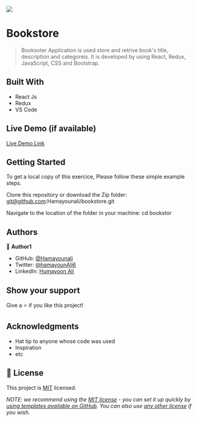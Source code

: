 ![](https://img.shields.io/badge/Microverse-blueviolet)

# Bookstore

> Booksoter Application is used store and retrive book's title, description and categoreis. It is developed by using React, Redux, JavaScript, CSS and Bootstrap. 


## Built With
- React Js
- Redux 
- VS Code

## Live Demo (if available)

[Live Demo Link](https://livedemo.com)


## Getting Started


To get a local copy of this exercice, Please follow these simple example steps.

Clone this repository or download the Zip folder:
git@github.com:Hamayounali/bookstore.git

Navigate to the location of the folder in your machine:
cd bookstor


## Authors

👤 **Author1**

- GitHub: [@Hamayounali](https://github.com/Hamayounali)
- Twitter: [@hamayounAli6](https://twitter.com/hamayounAli6)
- LinkedIn: [Humayoon Ali](https://www.linkedin.com/in/humayoon-ali-663ba2239)


## Show your support

Give a ⭐️ if you like this project!

## Acknowledgments

- Hat tip to anyone whose code was used
- Inspiration
- etc

## 📝 License

This project is [MIT](./LICENSE) licensed.

_NOTE: we recommend using the [MIT license](https://choosealicense.com/licenses/mit/) - you can set it up quickly by [using templates available on GitHub](https://docs.github.com/en/communities/setting-up-your-project-for-healthy-contributions/adding-a-license-to-a-repository). You can also use [any other license](https://choosealicense.com/licenses/) if you wish._
